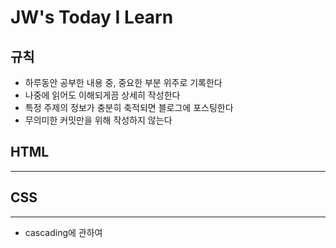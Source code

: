 # JW's Today I Learn

## 규칙

- 하루동안 공부한 내용 중, 중요한 부분 위주로 기록한다
- 나중에 읽어도 이해되게끔 상세히 작성한다
- 특정 주제의 정보가 충분히 축적되면 블로그에 포스팅한다
- 무의미한 커밋만을 위해 작성하지 않는다

## HTML

---

## CSS

---

- cascading에 관하여
